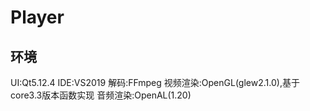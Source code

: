 # Player

## 环境
UI:Qt5.12.4
IDE:VS2019
解码:FFmpeg
视频渲染:OpenGL(glew2.1.0),基于core3.3版本函数实现
音频渲染:OpenAL(1.20)
